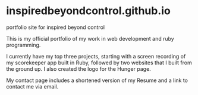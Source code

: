 # inspiredbeyondcontrol.github.io
portfolio site for inspired beyond control

This is my official portfolio of my work in web development and ruby programming.

I currently have my top three projects, starting with a screen recording of my scorekeeper app built in Ruby,
followed by two websites that I built from the ground up. I also created the logo for the Hunger page.

My contact page includes a shortened version of my Resume and a link to contact me via email.
